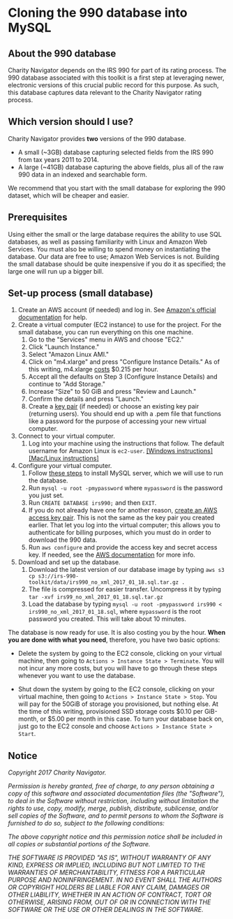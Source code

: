 # Cloning the 990 database into MySQL

## About the 990 database

Charity Navigator depends on the IRS 990 for part of its rating process. The 990 database associated with this toolkit is a first step at leveraging newer, electronic versions of this crucial public record for this purpose. As such, this database captures data relevant to the Charity Navigator rating process. 

## Which version should I use?

Charity Navigator provides **two** versions of the 990 database.

* A small (~3GB) database capturing selected fields from the IRS 990 from tax years 2011 to 2014. 
* A large (~41GB) database capturing the above fields, plus all of the raw 990 data in an indexed and searchable form.

We recommend that you start with the small database for exploring the 990 dataset, which will be cheaper and easier. 

## Prerequisites

Using either the small or the large database requires the ability to use SQL databases, as well as passing familiarity with Linux and Amazon Web Services. You must also be willing to spend money on instantiating the database. Our data are free to use; Amazon Web Services is not. Building the small database should be quite inexpensive if you do it as specified; the large one will run up a bigger bill.

## Set-up process (small database)

1. Create an AWS account (if needed) and log in. See [Amazon's official documentation](https://aws.amazon.com/) for help.
1. Create a virtual computer (EC2 instance) to use for the project. For the small database, you can run everything on this one machine.
   1. Go to the "Services" menu in AWS and choose "EC2."
   1. Click "Launch Instance."
   1. Select "Amazon Linux AMI."
   1. Click on "m4.xlarge" and press "Configure Instance Details." As of this writing, m4.xlarge [costs](https://aws.amazon.com/ec2/pricing/on-demand/) $0.215 per hour.
   1. Accept all the defaults on Step 3 (Configure Instance Details) and continue to "Add Storage."
   1. Increase "Size" to 50 GiB and press "Review and Launch."
   1. Confirm the details and press "Launch."
   1. Create a [key pair](http://docs.aws.amazon.com/AWSEC2/latest/UserGuide/ec2-key-pairs.html) (if needed) or choose an existing key pair (returning users). You should end up with a .pem file that functions like a password for the purpose of accessing your new virtual computer.
1. Connect to your virtual computer.
   1. Log into your machine using the instructions that follow. The default username for Amazon Linux is `ec2-user`. [[Windows instructions]](http://docs.aws.amazon.com/AWSEC2/latest/UserGuide/putty.html) [[Mac/Linux instructions]](http://docs.aws.amazon.com/AWSEC2/latest/UserGuide/AccessingInstancesLinux.html) 
1. Configure your virtual computer.
   1. Follow [these steps](https://support.rackspace.com/how-to/installing-mysql-server-on-centos/) to install MySQL server, which we will use to run the database.
   1. Run `mysql -u root -pmypassword` where `mypassword` is the password you just set.
   1. Run `CREATE DATABASE irs990;` and then `EXIT`.
   1. If you do not already have one for another reason, [create an AWS access key pair](http://docs.aws.amazon.com/general/latest/gr/managing-aws-access-keys.html). This is not the same as the key pair you created earlier. That let you log into the virtual computer; this allows you to authenticate for billing purposes, which you must do in order to download the 990 data.
   1. Run `aws configure` and provide the access key and secret access key. If needed, see the [AWS documentation](http://docs.aws.amazon.com/cli/latest/userguide/cli-chap-getting-started.html) for more info.
1. Download and set up the database.
   1. Download the latest version of our database image by typing `aws s3 cp s3://irs-990-toolkit/data/irs990_no_xml_2017_01_18.sql.tar.gz .`
   1. The file is compressed for easier transfer. Uncompress it by typing `tar -xvf irs99_no_xml_2017_01_18.sql.tar.gz`
   1. Load the database by typing `mysql -u root -pmypassword irs990 < irs990_no_xml_2017_01_18.sql`, where `mypassword` is the root password you created. This will take about 10 minutes.
   
The database is now ready for use. It is also costing you by the hour. **When you are done with what you need**, therefore, you have two basic options:

* Delete the system by going to the EC2 console, clicking on your virtual machine, then going to `Actions > Instance State > Terminate`. You will not incur any more costs, but you will have to go through these steps whenever you want to use the database.

* Shut down the system by going to the EC2 console, clicking on your virtual machine, then going to `Actions > Instance State > Stop`. You will pay for the 50GiB of storage you provisioned, but nothing else. At the time of this writing, provisioned SSD storage costs $0.10 per GiB-month, or $5.00 per month in this case. To turn your database back on, just go to the EC2 console and choose `Actions > Instance State > Start`.

## Notice

*Copyright 2017 Charity Navigator.*

*Permission is hereby granted, free of charge, to any person obtaining a copy of this software and associated documentation files (the "Software"), to deal in the Software without restriction, including without limitation the rights to use, copy, modify, merge, publish, distribute, sublicense, and/or sell copies of the Software, and to permit persons to whom the Software is furnished to do so, subject to the following conditions:*

*The above copyright notice and this permission notice shall be included in all copies or substantial portions of the Software.*

*THE SOFTWARE IS PROVIDED "AS IS", WITHOUT WARRANTY OF ANY KIND, EXPRESS OR IMPLIED, INCLUDING BUT NOT LIMITED TO THE WARRANTIES OF MERCHANTABILITY, FITNESS FOR A PARTICULAR PURPOSE AND NONINFRINGEMENT. IN NO EVENT SHALL THE AUTHORS OR COPYRIGHT HOLDERS BE LIABLE FOR ANY CLAIM, DAMAGES OR OTHER LIABILITY, WHETHER IN AN ACTION OF CONTRACT, TORT OR OTHERWISE, ARISING FROM, OUT OF OR IN CONNECTION WITH THE SOFTWARE OR THE USE OR OTHER DEALINGS IN THE SOFTWARE.*
